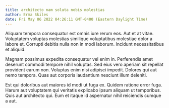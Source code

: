 ```yaml
---
title: architecto nam soluta nobis molestias
author: Erma Skiles
date: Fri May 06 2022 04:26:11 GMT-0400 (Eastern Daylight Time)
---
```

Aliquam tempora consequatur est omnis iure rerum eos. Aut et at vitae. Voluptatem voluptas molestias similique voluptatibus molestiae dolor a labore et. Corrupti debitis nulla non in modi laborum. Incidunt necessitatibus et aliquid.

 Magnam possimus expedita consequatur vel enim in. Perferendis amet deserunt commodi tempore nihil voluptas. Sed eius vero aperiam sit repellat provident earum non. Voluptas enim nisi adipisci impedit. Dolores qui aut nemo tempora. Quas aut corporis laudantium nesciunt illum deleniti.

 Est qui doloribus aut maiores id modi ut fuga ex. Quidem ratione error fuga. Harum aut voluptatem qui veritatis explicabo ipsum aliquam ut temporibus. Quis aut architecto qui. Eum et itaque id aspernatur nihil reiciendis cumque a aut.